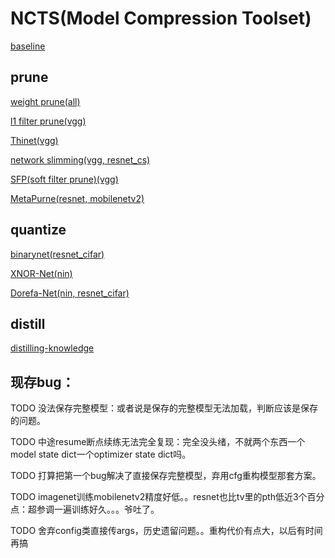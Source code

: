 # NCTS(Model Compression Toolset)

[baseline](READMEs/baseline_README.md)

## prune

[weight prune(all)](READMEs/weight_prune_README.md)

[l1 filter prune(vgg)](READMEs/l1_filter_prune_README.md)

[Thinet(vgg)](READMEs/Thinet_README.md)

[network slimming(vgg, resnet_cs)](READMEs/slimming_README.md)

[SFP(soft filter prune)(vgg)](READMEs/SFP_README.md)

[MetaPurne(resnet, mobilenetv2)](READMEs/MetaPrune_README.md)

## quantize

[binarynet(resnet_cifar)](READMEs/quantize_README.md)

[XNOR-Net(nin)](READMEs/quantize_README.md)

[Dorefa-Net(nin, resnet_cifar)](READMEs/quantize_README.md)

## distill

[distilling-knowledge](READMEs/distill_README.md)

## 现存bug：

TODO 没法保存完整模型：或者说是保存的完整模型无法加载，判断应该是保存的问题。

TODO 中途resume断点续练无法完全复现：完全没头绪，不就两个东西一个model state dict一个optimizer state dict吗。

TODO 打算把第一个bug解决了直接保存完整模型，弃用cfg重构模型那套方案。

TODO imagenet训练mobilenetv2精度好低。。resnet也比tv里的pth低近3个百分点：超参调一遍训练好久。。。爷吐了。

TODO 舍弃config类直接传args，历史遗留问题。。重构代价有点大，以后有时间再搞